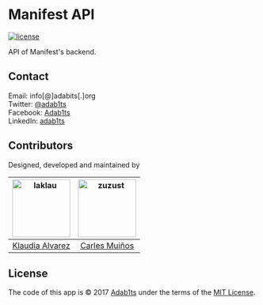 # Manifest API

[![license](https://img.shields.io/github/license/mashape/apistatus.svg?style=flat-square)](https://choosealicense.com/licenses/mit/)

API of Manifest's backend.


## Contact

Email:    info[@]adabits[.]org  
Twitter:  [@adab1ts](https://twitter.com/adab1ts)  
Facebook: [Adab1ts](https://www.facebook.com/Adab1ts)  
LinkedIn: [adab1ts](https://www.linkedin.com/company/adab1ts)  


## Contributors

Designed, developed and maintained by

<!-- ALL-CONTRIBUTORS-LIST:START - Do not remove or modify this section -->
[<img alt="laklau" src="https://avatars.githubusercontent.com/u/6210292?v=3&s=117" width="117">]((https://github.com/adab1ts/www.pareudepararme.org/commits?author=laklau)) |[<img alt="zuzust" src="https://avatars.githubusercontent.com/u/351530?v=3&s=117" width="117">](https://github.com/adab1ts/www.pareudepararme.org/commits?author=zuzust) |
:---: |:---: |
[Klaudia Alvarez](https://github.com/laklau) |[Carles Muiños](https://github.com/zuzust)
<!-- ALL-CONTRIBUTORS-LIST:END -->


## License

The code of this app is &copy; 2017 [Adab1ts](http://www.adabits.org) under the terms of the [MIT License](https://choosealicense.com/licenses/mit/).  
